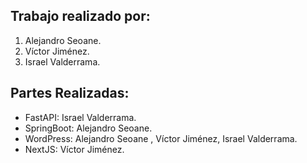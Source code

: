 ## Trabajo realizado por:
1. Alejandro Seoane.
2. Víctor Jiménez.
3. Israel Valderrama.
## Partes Realizadas:
- FastAPI: Israel Valderrama.
- SpringBoot: Alejandro Seoane.
- WordPress: Alejandro Seoane , Víctor Jiménez, Israel Valderrama.
- NextJS: Víctor Jiménez.

